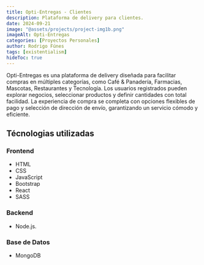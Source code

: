 ```yaml
---
title: Opti-Entregas - Clientes
description: Plataforma de delivery para clientes.
date: 2024-09-21
image: "@assets/projects/project-img1b.png"
imageAlt: Opti-Entregas
categories: [Proyectos Personales]
author: Rodrigo Fúnes
tags: [existentialism]
hideToc: true
---
```


Opti-Entregas es una plataforma de delivery diseñada para facilitar compras en múltiples categorías, como Café & Panadería, Farmacias, Mascotas, Restaurantes y Tecnología. Los usuarios registrados pueden explorar negocios, seleccionar productos y definir cantidades con total facilidad. La experiencia de compra se completa con opciones flexibles de pago y selección de dirección de envío, garantizando un servicio cómodo y eficiente.

## Técnologias utilizadas

### Frontend

- HTML
- CSS
- JavaScript
- Bootstrap
- React
- SASS

### Backend

- Node.js.

### Base de Datos

- MongoDB

